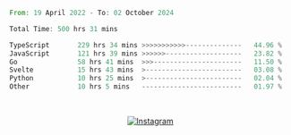 <!--START_SECTION:waka-->

```rust
From: 19 April 2022 - To: 02 October 2024

Total Time: 500 hrs 31 mins

TypeScript       229 hrs 34 mins >>>>>>>>>>>--------------   44.96 %
JavaScript       121 hrs 39 mins >>>>>>-------------------   23.82 %
Go               58 hrs 41 mins  >>>----------------------   11.50 %
Svelte           15 hrs 43 mins  >------------------------   03.08 %
Python           10 hrs 25 mins  >------------------------   02.04 %
Other            10 hrs 5 mins   -------------------------   01.97 %
```

<!--END_SECTION:waka-->


<!-- &nbsp;<div align="center">
  [![Spotify](https://supakorn-spotify.vercel.app/api/spotify?background_color=0d1117&border_color=ffffff)](https://open.spotify.com/user/314ljfgc3h2e3vrqtbm3tq35t5zq?si=f93b8de147494e3a)  
</div>
-->

&nbsp;<div align="center">
  [![Instagram](https://img.shields.io/badge/Instagram-E4405F?style=for-the-badge&logo=instagram&logoColor=white)](https://www.instagram.com/supakornigm/)
</div>


